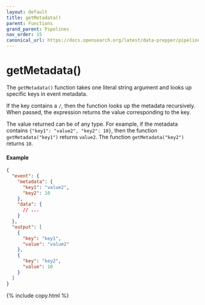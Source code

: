 ```yaml
---
layout: default
title: getMetadata()
parent: Functions
grand_parent: Pipelines
nav_order: 15
canonical_url: https://docs.opensearch.org/latest/data-prepper/pipelines/get-metadata/
---
```


# getMetadata()

The `getMetadata()` function takes one literal string argument and looks up specific keys in event metadata. 

If the key contains a `/`, then the function looks up the metadata recursively. When passed, the expression returns the value corresponding to the key. 

The value returned can be of any type. For example, if the metadata contains `{"key1": "value2", "key2": 10}`, then the function `getMetadata("key1")` returns `value2`. The function `getMetadata("key2")` returns `10`.

#### Example 

```json
{
  "event": {
    "metadata": {
      "key1": "value2",
      "key2": 10
    },
    "data": {
      // ...
    }
  },
  "output": [
    {
      "key": "key1",
      "value": "value2"
    },
    {
      "key": "key2",
      "value": 10
    }
  ]
}
```
{% include copy.html %}
